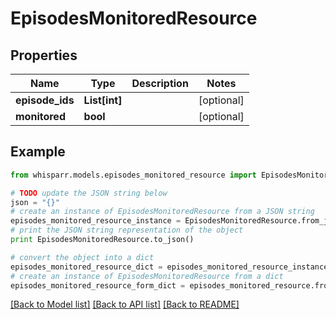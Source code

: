 # EpisodesMonitoredResource


## Properties
Name | Type | Description | Notes
------------ | ------------- | ------------- | -------------
**episode_ids** | **List[int]** |  | [optional] 
**monitored** | **bool** |  | [optional] 

## Example

```python
from whisparr.models.episodes_monitored_resource import EpisodesMonitoredResource

# TODO update the JSON string below
json = "{}"
# create an instance of EpisodesMonitoredResource from a JSON string
episodes_monitored_resource_instance = EpisodesMonitoredResource.from_json(json)
# print the JSON string representation of the object
print EpisodesMonitoredResource.to_json()

# convert the object into a dict
episodes_monitored_resource_dict = episodes_monitored_resource_instance.to_dict()
# create an instance of EpisodesMonitoredResource from a dict
episodes_monitored_resource_form_dict = episodes_monitored_resource.from_dict(episodes_monitored_resource_dict)
```
[[Back to Model list]](../README.md#documentation-for-models) [[Back to API list]](../README.md#documentation-for-api-endpoints) [[Back to README]](../README.md)


